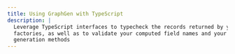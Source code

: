 ```yaml
---
title: Using GraphGen with TypeScript
description: |
  Leverage TypeScript interfaces to typecheck the records returned by your
  factories, as well as to validate your computed field names and your
  generation methods
---
```

